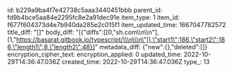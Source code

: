 id: b229a9ba4f7e42738c5aaa3440451bbb
parent_id: fd9b4bce5aa84e2295fc8e2a91dec91e
item_type: 1
item_id: f677f604373d4e7b940da285e2c015f1
item_updated_time: 1667047782572
title_diff: "[]"
body_diff: "[{\"diffs\":[[0,\"sh.com\\\n\\\n\"],[1,\"https://basarat.gitbook.io/typescript/\\\n\\\n\"]],\"start1\":186,\"start2\":186,\"length1\":8,\"length2\":48}]"
metadata_diff: {"new":{},"deleted":[]}
encryption_cipher_text: 
encryption_applied: 0
updated_time: 2022-10-29T14:36:47.036Z
created_time: 2022-10-29T14:36:47.036Z
type_: 13